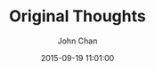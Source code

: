 ---
layout: post
title:  "Original Thoughts"
author: "John Chan"
author_twitter: "jtcchan"
date:   2015-09-19 11:01:00
categories: jekyll update
---